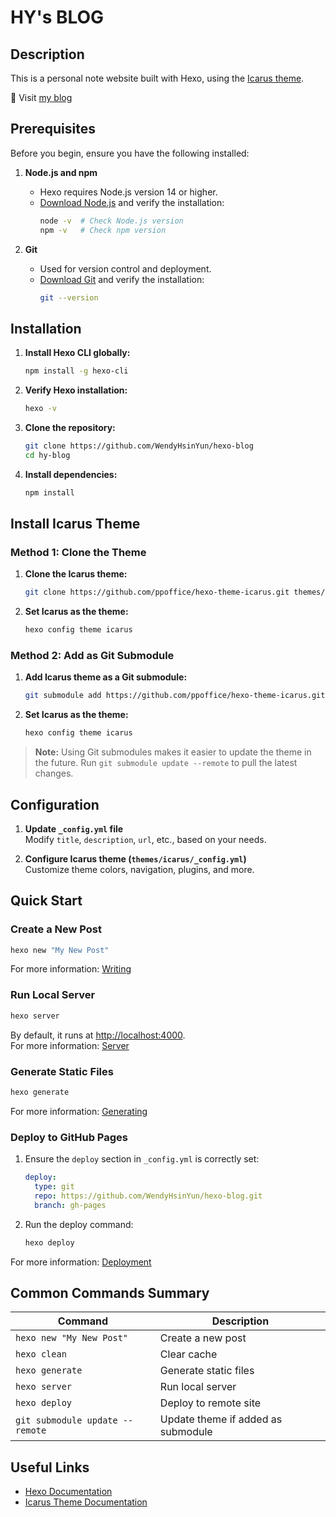 # HY's BLOG

## Description
This is a personal note website built with Hexo, using the [Icarus theme](https://ppoffice.github.io/hexo-theme-icarus/).

📌 Visit [my blog](https://www.hychang.me)

## Prerequisites

Before you begin, ensure you have the following installed:

1. **Node.js and npm**
   - Hexo requires Node.js version 14 or higher.
   - [Download Node.js](https://nodejs.org/) and verify the installation:
     ```bash
     node -v  # Check Node.js version
     npm -v   # Check npm version
     ```

2. **Git**
   - Used for version control and deployment.
   - [Download Git](https://git-scm.com/downloads) and verify the installation:
     ```bash
     git --version
     ```

## Installation

1. **Install Hexo CLI globally:**
   ```bash
   npm install -g hexo-cli
   ```

2. **Verify Hexo installation:**
   ```bash
   hexo -v
   ```

3. **Clone the repository:**
   ```bash
   git clone https://github.com/WendyHsinYun/hexo-blog
   cd hy-blog
   ```

4. **Install dependencies:**
   ```bash
   npm install
   ```

## Install Icarus Theme

### Method 1: Clone the Theme

1. **Clone the Icarus theme:**
   ```bash
   git clone https://github.com/ppoffice/hexo-theme-icarus.git themes/icarus --depth 1
   ```

2. **Set Icarus as the theme:**
   ```bash
   hexo config theme icarus
   ```

### Method 2: Add as Git Submodule

1. **Add Icarus theme as a Git submodule:**
   ```bash
   git submodule add https://github.com/ppoffice/hexo-theme-icarus.git themes/icarus
   ```

2. **Set Icarus as the theme:**
   ```bash
   hexo config theme icarus
   ```

> **Note:** Using Git submodules makes it easier to update the theme in the future. Run `git submodule update --remote` to pull the latest changes.

## Configuration

1. **Update `_config.yml` file**  
   Modify `title`, `description`, `url`, etc., based on your needs.

2. **Configure Icarus theme (`themes/icarus/_config.yml`)**  
   Customize theme colors, navigation, plugins, and more.

## Quick Start

### Create a New Post

```bash
hexo new "My New Post"
```

For more information: [Writing](https://hexo.io/docs/writing.html)

### Run Local Server

```bash
hexo server
```

By default, it runs at [http://localhost:4000](http://localhost:4000).  
For more information: [Server](https://hexo.io/docs/server.html)

### Generate Static Files

```bash
hexo generate
```

For more information: [Generating](https://hexo.io/docs/generating.html)

### Deploy to GitHub Pages

1. Ensure the `deploy` section in `_config.yml` is correctly set:
   ```yml
   deploy:
     type: git
     repo: https://github.com/WendyHsinYun/hexo-blog.git
     branch: gh-pages
   ```

2. Run the deploy command:
   ```bash
   hexo deploy
   ```

For more information: [Deployment](https://hexo.io/docs/one-command-deployment.html)

## Common Commands Summary

| Command                                                      | Description                                 |
|--------------------------------------------------------------|---------------------------------------------|
| `hexo new "My New Post"`                                      | Create a new post                          |
| `hexo clean`                                                 | Clear cache                                |
| `hexo generate`                                              | Generate static files                      |
| `hexo server`                                                | Run local server                           |
| `hexo deploy`                                                | Deploy to remote site                      |
| `git submodule update --remote`                               | Update theme if added as submodule         |

## Useful Links

- [Hexo Documentation](https://hexo.io/docs/)
- [Icarus Theme Documentation](https://ppoffice.github.io/hexo-theme-icarus/)
